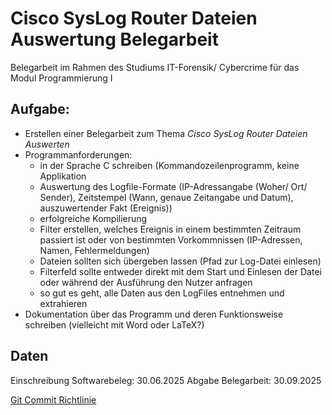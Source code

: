 # Cisco SysLog Router Dateien Auswertung Belegarbeit

Belegarbeit im Rahmen des Studiums IT-Forensik/ Cybercrime für das Modul Programmierung I

## Aufgabe:

- Erstellen einer Belegarbeit zum Thema _Cisco SysLog Router Dateien Auswerten_
- Programmanforderungen:
  - in der Sprache C schreiben (Kommandozeilenprogramm, keine Applikation
  - Auswertung des Logfile-Formate (IP-Adressangabe (Woher/ Ort/ Sender), Zeitstempel (Wann, genaue Zeitangabe und Datum), auszuwertender Fakt (Ereignis))
  - erfolgreiche Kompilierung
  - Filter erstellen, welches Ereignis in einem bestimmten Zeitraum passiert ist oder von bestimmten Vorkommnissen (IP-Adressen, Namen, Fehlermeldungen)
  - Dateien sollten sich übergeben lassen (Pfad zur Log-Datei einlesen)
  - Filterfeld sollte entweder direkt mit dem Start und Einlesen der Datei oder während der Ausführung den Nutzer anfragen
  - so gut es geht, alle Daten aus den LogFiles entnehmen und extrahieren
- Dokumentation über das Programm und deren Funktionsweise schreiben (vielleicht mit Word oder LaTeX?)

## Daten

Einschreibung Softwarebeleg: 30.06.2025
Abgabe Belegarbeit: 30.09.2025

[Git Commit Richtlinie](https://gist.github.com/qoomon/5dfcdf8eec66a051ecd85625518cfd13)
